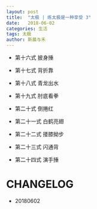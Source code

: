 ```yaml
---
layout: post
title:  "太极 | 练太极是一种享受 3"
date:   2018-06-02
categories: 生活
tags: 太极
author: 斯晨与禾
---
```






- 第十六式 披身捶

- 第十七式 背折靠

- 第十八式 青龙出水

- 第十九式 肘底看拳

- 第二十式 倒捲红

- 第二十一式 白鹤亮翅

- 第二十二式 搂膝拗步

- 第二十三式 闪通背

- 第二十四式 演手捶



# CHANGELOG

- 20180602
